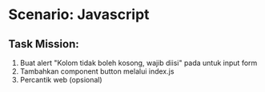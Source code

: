 # Scenario: Javascript

## Task Mission:
1. Buat alert "Kolom tidak boleh kosong, wajib diisi" pada untuk input form
2. Tambahkan component button melalui index.js
3. Percantik web (opsional)